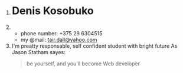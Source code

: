 1. # Denis Kosobuko
2. * phone number: +375 29 6304515
   * my @mail: tair.dall@yahoo.com
3. I'm preatty responsable, self confident student with bright future
   As Jason Statham sayes:
   > be yourself, and you'll become Web developer
